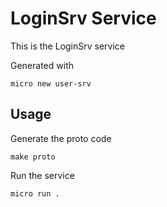 # LoginSrv Service

This is the LoginSrv service

Generated with

```
micro new user-srv
```

## Usage

Generate the proto code

```
make proto
```

Run the service

```
micro run .
```

